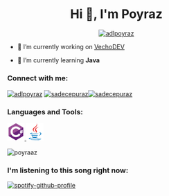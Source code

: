 <h1 align="center">Hi 👋, I'm Poyraz</h1>

<p align="center"> <a href="https://twitter.com/adlpoyraz" target="blank"><img src="https://img.shields.io/twitter/follow/adlpoyraz?logo=twitter&style=for-the-badge" alt="adlpoyraz" /></a> </p>

- 🔭 I’m currently working on [VechoDEV](https://github.com/VechoDEV)

- 🌱 I’m currently learning **Java**

<h3 align="left">Connect with me:</h3>
<p align="left">
<a href="https://twitter.com/adlpoyraz" target="blank"><img align="center" src="https://raw.githubusercontent.com/rahuldkjain/github-profile-readme-generator/master/src/images/icons/Social/twitter.svg" alt="adlpoyraz" height="30" width="40" /></a>
<a href="https://instagram.com/sadecepuraz" target="blank"><img align="center" src="https://raw.githubusercontent.com/rahuldkjain/github-profile-readme-generator/master/src/images/icons/Social/instagram.svg" alt="sadecepuraz" height="30" width="40" /></a><a href="https://open.spotify.com/user/d0glizgnhojgba84onf8kguk0" target="blank"><img align="center" src="https://www.logo.wine/a/logo/Spotify/Spotify-Icon-Logo.wine.svg" alt="sadecepuraz" height="50" width="60" /></a>
</p>

<h3 align="left">Languages and Tools:</h3>
<p align="left"> <a href="https://www.w3schools.com/cs/" target="_blank"> <img src="https://raw.githubusercontent.com/devicons/devicon/master/icons/csharp/csharp-original.svg" alt="csharp" width="40" height="40"/> </a> <a href="https://www.java.com" target="_blank"> <img src="https://raw.githubusercontent.com/devicons/devicon/master/icons/java/java-original.svg" alt="java" width="40" height="40"/> </a> </p>

<img align="center" src="https://github-readme-stats.vercel.app/api/top-langs?username=poyraaz&show_icons=true&theme=dracula&locale=en&layout=compact" alt="poyraaz" />

<p align="left">
<h3 align="left">I'm listening to this song right now:</h3>

[![spotify-github-profile](https://spotify-github-profile.vercel.app/api/view?uid=d0glizgnhojgba84onf8kguk0&cover_image=true&theme=natemoo-re)](https://github.com/kittinan/spotify-github-profile)
</p>
